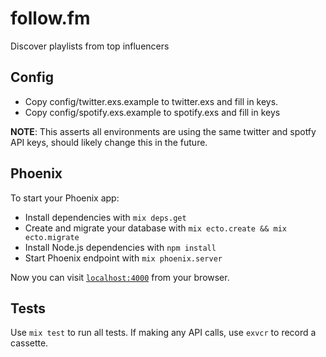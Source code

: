 # follow.fm
Discover playlists from top influencers

## Config
- Copy config/twitter.exs.example to twitter.exs and fill in keys.
- Copy config/spotify.exs.example to spotify.exs and fill in keys

**NOTE**: This asserts all environments are using the same twitter and
spotfy API keys, should likely change this in the future.


## Phoenix
To start your Phoenix app:

  * Install dependencies with `mix deps.get`
  * Create and migrate your database with `mix ecto.create && mix ecto.migrate`
  * Install Node.js dependencies with `npm install`
  * Start Phoenix endpoint with `mix phoenix.server`

Now you can visit [`localhost:4000`](http://localhost:4000) from your browser.

## Tests

Use `mix test` to run all tests.  If making any API calls, use `exvcr` to record a cassette.
